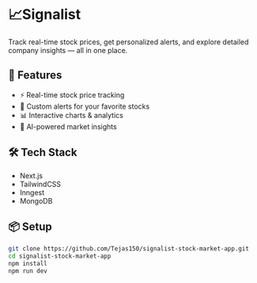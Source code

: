 # 📈Signalist

Track real-time stock prices, get personalized alerts, and explore detailed company insights — all in one place.

## 🚀 Features
- ⚡ Real-time stock price tracking  
- 🔔 Custom alerts for your favorite stocks  
- 📊 Interactive charts & analytics  
- 🧠 AI-powered market insights  

## 🛠️ Tech Stack
- Next.js
- TailwindCSS
- Inngest
- MongoDB

## 📦 Setup
```bash
git clone https://github.com/Tejas150/signalist-stock-market-app.git
cd signalist-stock-market-app
npm install
npm run dev
